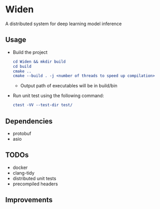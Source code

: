 # Widen
A distributed system for deep learning model inference

## Usage

- Build the project
    ```cmake
    cd Widen && mkdir build
    cd build
    cmake ..
    cmake --build . -j <number of threads to speed up compilation>
    ```
    - Output path of executables will be in build/bin
 
- Run unit test using the following command:
    ```cmake
    ctest -VV --test-dir test/
    ```

## Dependencies
- protobuf
- asio

## TODOs
- docker
- clang-tidy
- distributed unit tests
- precompiled headers

## Improvements